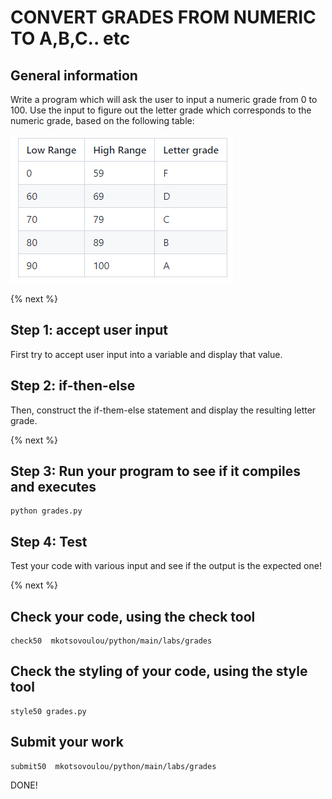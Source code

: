 # CONVERT GRADES FROM NUMERIC TO A,B,C.. etc
## General information

Write a program which will ask the user to input a numeric grade from 0 to 100.
Use the input to figure out the letter grade which corresponds to the numeric grade, based on the following table:


![Image of ranges](ranges.png)

{% next %}

## Step 1: accept user input

First try to accept user input into a variable and display that value.

## Step 2: if-then-else

Then, construct the if-them-else statement and display the resulting letter grade.

{% next %}

## Step 3: Run your program to see if it compiles and executes

```
python grades.py
```
## Step 4: Test

Test your code with various input and see if the output is the expected one!

{% next %}
 
## Check your code, using the check tool
 
```
check50  mkotsovoulou/python/main/labs/grades
```

## Check the styling of your code, using the style tool
 
```
style50 grades.py
```

## Submit your work 

```
submit50  mkotsovoulou/python/main/labs/grades
```

DONE!
 
